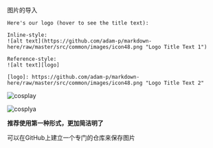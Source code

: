 图片的导入
```
Here's our logo (hover to see the title text):

Inline-style: 
![alt text](https://github.com/adam-p/markdown-here/raw/master/src/common/images/icon48.png "Logo Title Text 1")

Reference-style: 
![alt text][logo]

[logo]: https://github.com/adam-p/markdown-here/raw/master/src/common/images/icon48.png "Logo Title Text 2"
```
     
![cosplay](https://i0.hdslb.com/bfs/album/ba1f392a5bad3e6a9478b9ed6c281f8c658b2995.png)

![cosplya](https://i0.hdslb.com/bfs/album/9516753464ae5b1eea10d7fb5136fc2cb30a51ff.jpg)

**推荐使用第一种形式，更加简洁明了**

可以在GitHub上建立一个专门的仓库来保存图片
